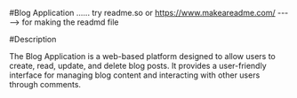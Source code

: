 #Blog Application ...... try readme.so or https://www.makeareadme.com/    -----> for making the readmd file 

#Description

The Blog Application is a web-based platform designed to allow users to create, read, update, and delete blog posts. It provides a user-friendly interface for managing blog content and interacting with other users through comments.
